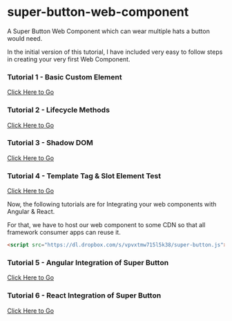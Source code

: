# super-button-web-component
A Super Button Web Component which can wear multiple hats a button would need.

In the initial version of this tutorial, I have included very easy to follow steps in creating your very first Web Component.

### Tutorial 1 - Basic Custom Element
[Click Here to Go](https://github.com/mappmechanic/super-button-web-component/blob/master/Steps/tutorial1-Basic%20Custom%20Element.md)

### Tutorial 2 - Lifecycle Methods
[Click Here to Go](https://github.com/mappmechanic/super-button-web-component/blob/master/Steps/tutorial2-Lifecycle%20Methods.md)

### Tutorial 3 - Shadow DOM
[Click Here to Go](https://github.com/mappmechanic/super-button-web-component/blob/master/Steps/tutorial3-Shadow%20DOM.md)

### Tutorial 4 - Template Tag & Slot Element Test
[Click Here to Go](https://github.com/mappmechanic/super-button-web-component/blob/master/Steps/tutorial4-Template%20Tag%20%26%20Slot%20Element.md)

Now, the following tutorials are for Integrating your web components with Angular & React.

For that, we have to host our web component to some CDN so that all framework consumer apps can reuse it.

```html
<script src="https://dl.dropbox.com/s/vpvxtmw715l5k38/super-button.js"></script>
```

### Tutorial 5 - Angular Integration of Super Button
[Click Here to Go](https://github.com/mappmechanic/super-button-web-component/blob/master/Steps/tutorial5-AngularAppWithWebComponents.md)

### Tutorial 6 - React Integration of Super Button 
[Click Here to Go](https://github.com/mappmechanic/super-button-web-component/blob/master/Steps/tutorial6-ReactAppWithWebComponents.md)
